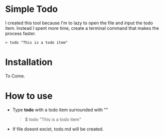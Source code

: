 # Simple Todo

I created this tool because I'm to lazy to open the file and
input the todo item. Instead I spent more time, create a terminal 
command that makes the process faster.

    > todo "This is a todo item"

# Installation
To Come.

# How to use

- Type **todo** with a todo item surrounded with ""
    > $ todo "This is a todo item"
- If file doesnt excist, todo.md will be created.

